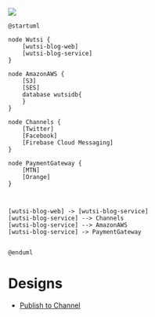 ![](https://www.planttext.com/api/plantuml/img/TP513e8m44NtFKKlmCezmH1rXPf0miAmcD89DaARj4M2XhkBG34HcDNCvC_B_srWB6XRLoKXKd6aQMsDe6z2-xerty5ZfIgy1bb65rk3-Ybop4WtdUyhU2cvJsE7Y7VPr1pYiUDWWO51Ed0u6uNTZ0Zl82MMnX6IHbYBUi8S8KUcrCEDGkC02qjLSngXCL08MVmSNQ6jKDeJM6oWTT0eEK-4YmPPZ0a8MIJs_FMyQqlgzMhdVbinFz66nF-ptDiAKFB-Ypu0)

```plantuml
@startuml

node Wutsi {
    [wutsi-blog-web] 
    [wutsi-blog-service]
}

node AmazonAWS {
    [S3]
    [SES]
    database wutsidb{
    }
}

node Channels {
    [Twitter]
    [Facebook]
    [Firebase Cloud Messaging]
}

node PaymentGateway {
    [MTN]
    [Orange]
}



[wutsi-blog-web] -> [wutsi-blog-service]
[wutsi-blog-service] --> Channels
[wutsi-blog-service] --> AmazonAWS
[wutsi-blog-service] -> PaymentGateway


@enduml
```

# Designs
- [Publish to Channel](publish-to-channel.md)
